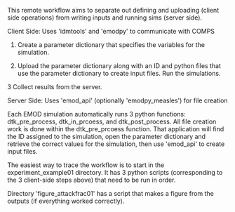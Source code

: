 This remote workflow aims to separate out defining and uploading (client
side operations) from writing inputs and running sims (server side).



Client Side: Uses 'idmtools' and 'emodpy' to communicate with COMPS

1. Create a parameter dictionary that specifies the variables for the
   simulation.

2. Upload the parameter dictionary along with an ID and python files that use
   the parameter dictionary to create input files. Run the simulations.

3  Collect results from the server.



Server Side: Uses 'emod_api' (optionally 'emodpy_measles') for file creation

Each EMOD simulation automatically runs 3 python functions: dtk_pre_process,
dtk_in_prcoess, and dtk_post_process. All file creation work is done within
the dtk_pre_prcoess function. That application will find the ID assigned to
the simulation, open the parameter dictionary and retrieve the correct values
for the simulation, then use 'emod_api' to create input files.



The easiest way to trace the workflow is to start in the experiment_example01
directory. It has 3 python scripts (corresponding to the 3 client-side steps
above) that need to be run in order.



Directory 'figure_attackfrac01' has a script that makes a figure from the 
outputs (if everything worked correctly).